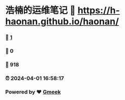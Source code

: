 # 浩楠的运维笔记 :link: https://h-haonan.github.io/haonan/ 
### :page_facing_up: [1](https://h-haonan.github.io/haonan//tag.html) 
### :speech_balloon: 0 
### :hibiscus: 918 
### :alarm_clock: 2024-04-01 16:58:17 
### Powered by :heart: [Gmeek](https://github.com/Meekdai/Gmeek)

